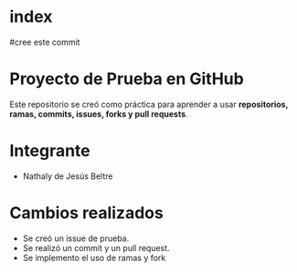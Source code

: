 
# index
#cree este commit

# Proyecto de Prueba en GitHub

Este repositorio se creó como práctica para aprender a usar **repositorios, ramas, commits, issues, forks y pull requests**.

# Integrante
- Nathaly de Jesús Beltre 

# Cambios realizados
- Se creó un issue de prueba.
- Se realizó un commit y un pull request.
- Se implemento el uso de ramas y fork 

